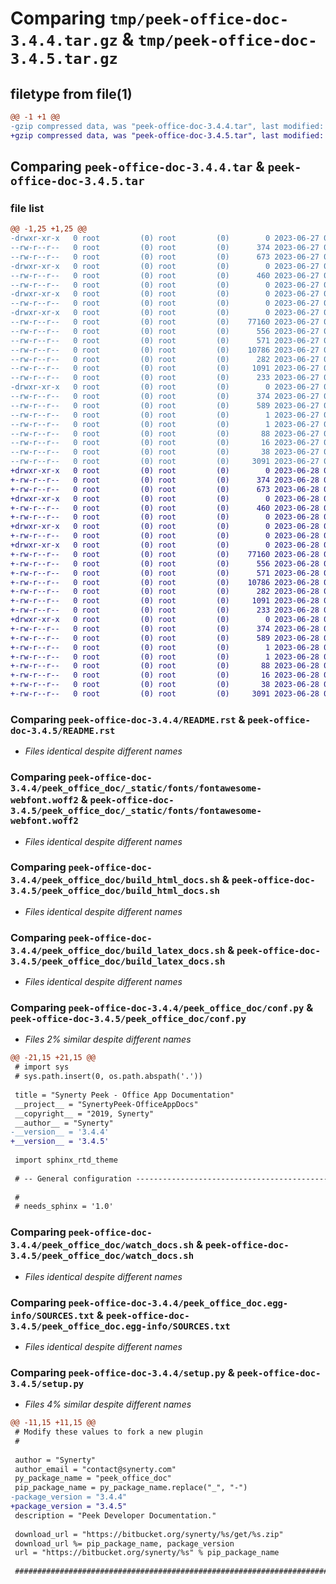 # Comparing `tmp/peek-office-doc-3.4.4.tar.gz` & `tmp/peek-office-doc-3.4.5.tar.gz`

## filetype from file(1)

```diff
@@ -1 +1 @@
-gzip compressed data, was "peek-office-doc-3.4.4.tar", last modified: Tue Jun 27 02:02:39 2023, max compression
+gzip compressed data, was "peek-office-doc-3.4.5.tar", last modified: Wed Jun 28 07:27:04 2023, max compression
```

## Comparing `peek-office-doc-3.4.4.tar` & `peek-office-doc-3.4.5.tar`

### file list

```diff
@@ -1,25 +1,25 @@
-drwxr-xr-x   0 root         (0) root         (0)        0 2023-06-27 02:02:39.611539 peek-office-doc-3.4.4/
--rw-r--r--   0 root         (0) root         (0)      374 2023-06-27 02:02:39.610539 peek-office-doc-3.4.4/PKG-INFO
--rw-r--r--   0 root         (0) root         (0)      673 2023-06-27 02:00:59.000000 peek-office-doc-3.4.4/README.rst
-drwxr-xr-x   0 root         (0) root         (0)        0 2023-06-27 02:02:39.610539 peek-office-doc-3.4.4/peek_office_doc/
--rw-r--r--   0 root         (0) root         (0)      460 2023-06-27 02:00:59.000000 peek-office-doc-3.4.4/peek_office_doc/PlatformDependencyTest.py
--rw-r--r--   0 root         (0) root         (0)        0 2023-06-27 02:02:39.000000 peek-office-doc-3.4.4/peek_office_doc/__init__.py
-drwxr-xr-x   0 root         (0) root         (0)        0 2023-06-27 02:02:39.610539 peek-office-doc-3.4.4/peek_office_doc/_static/
--rw-r--r--   0 root         (0) root         (0)        0 2023-06-27 02:00:59.000000 peek-office-doc-3.4.4/peek_office_doc/_static/.gitkeep
-drwxr-xr-x   0 root         (0) root         (0)        0 2023-06-27 02:02:39.610539 peek-office-doc-3.4.4/peek_office_doc/_static/fonts/
--rw-r--r--   0 root         (0) root         (0)    77160 2023-06-27 02:00:59.000000 peek-office-doc-3.4.4/peek_office_doc/_static/fonts/fontawesome-webfont.woff2
--rw-r--r--   0 root         (0) root         (0)      556 2023-06-27 02:00:59.000000 peek-office-doc-3.4.4/peek_office_doc/build_html_docs.sh
--rw-r--r--   0 root         (0) root         (0)      571 2023-06-27 02:00:59.000000 peek-office-doc-3.4.4/peek_office_doc/build_latex_docs.sh
--rw-r--r--   0 root         (0) root         (0)    10786 2023-06-27 02:02:39.000000 peek-office-doc-3.4.4/peek_office_doc/conf.py
--rw-r--r--   0 root         (0) root         (0)      282 2023-06-27 02:00:59.000000 peek-office-doc-3.4.4/peek_office_doc/index.rst
--rw-r--r--   0 root         (0) root         (0)     1091 2023-06-27 02:00:59.000000 peek-office-doc-3.4.4/peek_office_doc/watch_docs.sh
--rw-r--r--   0 root         (0) root         (0)      233 2023-06-27 02:00:59.000000 peek-office-doc-3.4.4/peek_office_doc/welcome.rst
-drwxr-xr-x   0 root         (0) root         (0)        0 2023-06-27 02:02:39.610539 peek-office-doc-3.4.4/peek_office_doc.egg-info/
--rw-r--r--   0 root         (0) root         (0)      374 2023-06-27 02:02:39.000000 peek-office-doc-3.4.4/peek_office_doc.egg-info/PKG-INFO
--rw-r--r--   0 root         (0) root         (0)      589 2023-06-27 02:02:39.000000 peek-office-doc-3.4.4/peek_office_doc.egg-info/SOURCES.txt
--rw-r--r--   0 root         (0) root         (0)        1 2023-06-27 02:02:39.000000 peek-office-doc-3.4.4/peek_office_doc.egg-info/dependency_links.txt
--rw-r--r--   0 root         (0) root         (0)        1 2023-06-27 02:02:39.000000 peek-office-doc-3.4.4/peek_office_doc.egg-info/not-zip-safe
--rw-r--r--   0 root         (0) root         (0)       88 2023-06-27 02:02:39.000000 peek-office-doc-3.4.4/peek_office_doc.egg-info/requires.txt
--rw-r--r--   0 root         (0) root         (0)       16 2023-06-27 02:02:39.000000 peek-office-doc-3.4.4/peek_office_doc.egg-info/top_level.txt
--rw-r--r--   0 root         (0) root         (0)       38 2023-06-27 02:02:39.611539 peek-office-doc-3.4.4/setup.cfg
--rw-r--r--   0 root         (0) root         (0)     3091 2023-06-27 02:02:39.000000 peek-office-doc-3.4.4/setup.py
+drwxr-xr-x   0 root         (0) root         (0)        0 2023-06-28 07:27:04.637087 peek-office-doc-3.4.5/
+-rw-r--r--   0 root         (0) root         (0)      374 2023-06-28 07:27:04.636087 peek-office-doc-3.4.5/PKG-INFO
+-rw-r--r--   0 root         (0) root         (0)      673 2023-06-28 07:25:24.000000 peek-office-doc-3.4.5/README.rst
+drwxr-xr-x   0 root         (0) root         (0)        0 2023-06-28 07:27:04.636087 peek-office-doc-3.4.5/peek_office_doc/
+-rw-r--r--   0 root         (0) root         (0)      460 2023-06-28 07:25:24.000000 peek-office-doc-3.4.5/peek_office_doc/PlatformDependencyTest.py
+-rw-r--r--   0 root         (0) root         (0)        0 2023-06-28 07:27:04.000000 peek-office-doc-3.4.5/peek_office_doc/__init__.py
+drwxr-xr-x   0 root         (0) root         (0)        0 2023-06-28 07:27:04.636087 peek-office-doc-3.4.5/peek_office_doc/_static/
+-rw-r--r--   0 root         (0) root         (0)        0 2023-06-28 07:25:24.000000 peek-office-doc-3.4.5/peek_office_doc/_static/.gitkeep
+drwxr-xr-x   0 root         (0) root         (0)        0 2023-06-28 07:27:04.636087 peek-office-doc-3.4.5/peek_office_doc/_static/fonts/
+-rw-r--r--   0 root         (0) root         (0)    77160 2023-06-28 07:25:24.000000 peek-office-doc-3.4.5/peek_office_doc/_static/fonts/fontawesome-webfont.woff2
+-rw-r--r--   0 root         (0) root         (0)      556 2023-06-28 07:25:24.000000 peek-office-doc-3.4.5/peek_office_doc/build_html_docs.sh
+-rw-r--r--   0 root         (0) root         (0)      571 2023-06-28 07:25:24.000000 peek-office-doc-3.4.5/peek_office_doc/build_latex_docs.sh
+-rw-r--r--   0 root         (0) root         (0)    10786 2023-06-28 07:27:04.000000 peek-office-doc-3.4.5/peek_office_doc/conf.py
+-rw-r--r--   0 root         (0) root         (0)      282 2023-06-28 07:25:24.000000 peek-office-doc-3.4.5/peek_office_doc/index.rst
+-rw-r--r--   0 root         (0) root         (0)     1091 2023-06-28 07:25:24.000000 peek-office-doc-3.4.5/peek_office_doc/watch_docs.sh
+-rw-r--r--   0 root         (0) root         (0)      233 2023-06-28 07:25:24.000000 peek-office-doc-3.4.5/peek_office_doc/welcome.rst
+drwxr-xr-x   0 root         (0) root         (0)        0 2023-06-28 07:27:04.636087 peek-office-doc-3.4.5/peek_office_doc.egg-info/
+-rw-r--r--   0 root         (0) root         (0)      374 2023-06-28 07:27:04.000000 peek-office-doc-3.4.5/peek_office_doc.egg-info/PKG-INFO
+-rw-r--r--   0 root         (0) root         (0)      589 2023-06-28 07:27:04.000000 peek-office-doc-3.4.5/peek_office_doc.egg-info/SOURCES.txt
+-rw-r--r--   0 root         (0) root         (0)        1 2023-06-28 07:27:04.000000 peek-office-doc-3.4.5/peek_office_doc.egg-info/dependency_links.txt
+-rw-r--r--   0 root         (0) root         (0)        1 2023-06-28 07:27:04.000000 peek-office-doc-3.4.5/peek_office_doc.egg-info/not-zip-safe
+-rw-r--r--   0 root         (0) root         (0)       88 2023-06-28 07:27:04.000000 peek-office-doc-3.4.5/peek_office_doc.egg-info/requires.txt
+-rw-r--r--   0 root         (0) root         (0)       16 2023-06-28 07:27:04.000000 peek-office-doc-3.4.5/peek_office_doc.egg-info/top_level.txt
+-rw-r--r--   0 root         (0) root         (0)       38 2023-06-28 07:27:04.637087 peek-office-doc-3.4.5/setup.cfg
+-rw-r--r--   0 root         (0) root         (0)     3091 2023-06-28 07:27:04.000000 peek-office-doc-3.4.5/setup.py
```

### Comparing `peek-office-doc-3.4.4/README.rst` & `peek-office-doc-3.4.5/README.rst`

 * *Files identical despite different names*

### Comparing `peek-office-doc-3.4.4/peek_office_doc/_static/fonts/fontawesome-webfont.woff2` & `peek-office-doc-3.4.5/peek_office_doc/_static/fonts/fontawesome-webfont.woff2`

 * *Files identical despite different names*

### Comparing `peek-office-doc-3.4.4/peek_office_doc/build_html_docs.sh` & `peek-office-doc-3.4.5/peek_office_doc/build_html_docs.sh`

 * *Files identical despite different names*

### Comparing `peek-office-doc-3.4.4/peek_office_doc/build_latex_docs.sh` & `peek-office-doc-3.4.5/peek_office_doc/build_latex_docs.sh`

 * *Files identical despite different names*

### Comparing `peek-office-doc-3.4.4/peek_office_doc/conf.py` & `peek-office-doc-3.4.5/peek_office_doc/conf.py`

 * *Files 2% similar despite different names*

```diff
@@ -21,15 +21,15 @@
 # import sys
 # sys.path.insert(0, os.path.abspath('.'))
 
 title = "Synerty Peek - Office App Documentation"
 __project__ = "SynertyPeek-OfficeAppDocs"
 __copyright__ = "2019, Synerty"
 __author__ = "Synerty"
-__version__ = '3.4.4'
+__version__ = '3.4.5'
 
 import sphinx_rtd_theme
 
 # -- General configuration ------------------------------------------------
 
 #
 # needs_sphinx = '1.0'
```

### Comparing `peek-office-doc-3.4.4/peek_office_doc/watch_docs.sh` & `peek-office-doc-3.4.5/peek_office_doc/watch_docs.sh`

 * *Files identical despite different names*

### Comparing `peek-office-doc-3.4.4/peek_office_doc.egg-info/SOURCES.txt` & `peek-office-doc-3.4.5/peek_office_doc.egg-info/SOURCES.txt`

 * *Files identical despite different names*

### Comparing `peek-office-doc-3.4.4/setup.py` & `peek-office-doc-3.4.5/setup.py`

 * *Files 4% similar despite different names*

```diff
@@ -11,15 +11,15 @@
 # Modify these values to fork a new plugin
 #
 
 author = "Synerty"
 author_email = "contact@synerty.com"
 py_package_name = "peek_office_doc"
 pip_package_name = py_package_name.replace("_", "-")
-package_version = "3.4.4"
+package_version = "3.4.5"
 description = "Peek Developer Documentation."
 
 download_url = "https://bitbucket.org/synerty/%s/get/%s.zip"
 download_url %= pip_package_name, package_version
 url = "https://bitbucket.org/synerty/%s" % pip_package_name
 
 ###############################################################################
```

